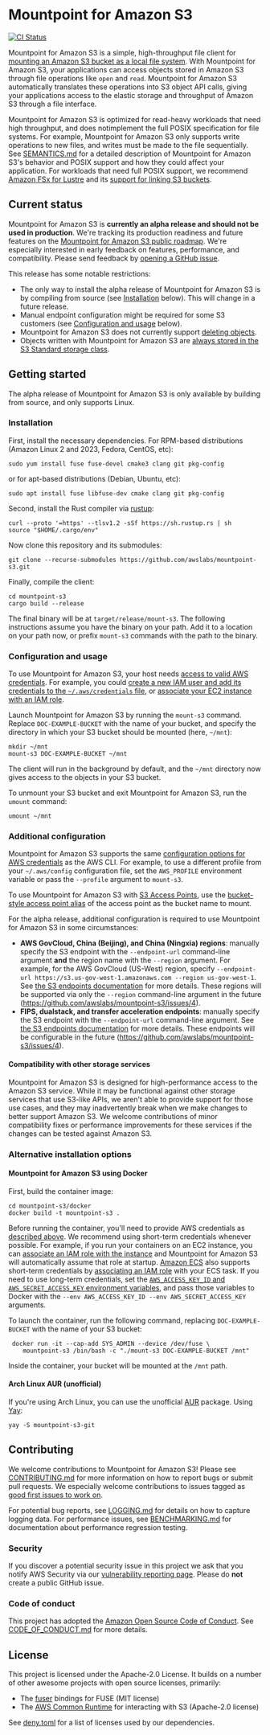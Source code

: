 # Mountpoint for Amazon S3

[![CI Status](https://github.com/awslabs/mountpoint-s3/actions/workflows/integration_main.yml/badge.svg?branch=main)](https://github.com/awslabs/mountpoint-s3/actions/workflows/integration_main.yml)

Mountpoint for Amazon S3 is a simple, high-throughput file client for [mounting an Amazon S3 bucket as a local file system](https://aws.amazon.com/blogs/storage/the-inside-story-on-mountpoint-for-amazon-s3-a-high-performance-open-source-file-client/). With Mountpoint for Amazon S3, your applications can access objects stored in Amazon S3 through file operations like `open` and `read`. Mountpoint for Amazon S3 automatically translates these operations into S3 object API calls, giving your applications access to the elastic storage and throughput of Amazon S3 through a file interface.

Mountpoint for Amazon S3 is optimized for read-heavy workloads that need high throughput, and does notimplement the full POSIX specification for file systems. For example, Mountpoint for Amazon S3 only supports write operations to new files, and writes must be made to the file sequentially. See [SEMANTICS.md](doc/SEMANTICS.md) for a detailed description of Mountpoint for Amazon S3's behavior and POSIX support and how they could affect your application. For workloads that need full POSIX support, we recommend [Amazon FSx for Lustre](https://aws.amazon.com/fsx/lustre/) and its [support for linking S3 buckets](https://docs.aws.amazon.com/fsx/latest/LustreGuide/create-dra-linked-data-repo.html).

## Current status

Mountpoint for Amazon S3 is **currently an alpha release and should not be used in production**. We're tracking its production readiness and future features on the [Mountpoint for Amazon S3 public roadmap](https://github.com/orgs/awslabs/projects/84). We're especially interested in early feedback on features, performance, and compatibility. Please send feedback by [opening a GitHub issue](https://github.com/awslabs/mountpoint-s3/issues/new/choose).

This release has some notable restrictions:
* The only way to install the alpha release of Mountpoint for Amazon S3 is by compiling from source (see [Installation](#installation) below). This will change in a future release.
* Manual endpoint configuration might be required for some S3 customers (see [Configuration and usage](#configuration-and-usage) below).
* Mountpoint for Amazon S3 does not currently support [deleting objects](https://github.com/awslabs/mountpoint-s3/issues/78).
* Objects written with Mountpoint for Amazon S3 are [always stored in the S3 Standard storage class](https://github.com/awslabs/mountpoint-s3/issues/34).

## Getting started

The alpha release of Mountpoint for Amazon S3 is only available by building from source, and only supports Linux.

### Installation

First, install the necessary dependencies. For RPM-based distributions (Amazon Linux 2 and 2023, Fedora, CentOS, etc):

    sudo yum install fuse fuse-devel cmake3 clang git pkg-config

or for apt-based distributions (Debian, Ubuntu, etc):

    sudo apt install fuse libfuse-dev cmake clang git pkg-config

Second, install the Rust compiler via [rustup](https://rustup.rs/):

    curl --proto '=https' --tlsv1.2 -sSf https://sh.rustup.rs | sh
    source "$HOME/.cargo/env"

Now clone this repository and its submodules:

    git clone --recurse-submodules https://github.com/awslabs/mountpoint-s3.git

Finally, compile the client:

    cd mountpoint-s3
    cargo build --release

The final binary will be at `target/release/mount-s3`.
The following instructions assume you have the binary on your path.
Add it to a location on your path now, or prefix `mount-s3` commands with the path to the binary.

### Configuration and usage

To use Mountpoint for Amazon S3, your host needs [access to valid AWS credentials](https://docs.aws.amazon.com/cli/latest/userguide/cli-chap-configure.html). For example, you could [create a new IAM user and add its credentials to the `~/.aws/credentials` file](https://docs.aws.amazon.com/cli/latest/userguide/cli-configure-files.html), or [associate your EC2 instance with an IAM role](https://docs.aws.amazon.com/AWSEC2/latest/UserGuide/iam-roles-for-amazon-ec2.html).

Launch Mountpoint for Amazon S3 by running the `mount-s3` command.
Replace `DOC-EXAMPLE-BUCKET` with the name of your bucket,
and specify the directory in which your S3 bucket should be mounted (here, `~/mnt`):

    mkdir ~/mnt
    mount-s3 DOC-EXAMPLE-BUCKET ~/mnt

The client will run in the background by default, and the `~/mnt` directory now gives access to the objects in your S3 bucket.

To unmount your S3 bucket and exit Mountpoint for Amazon S3, run the `umount` command:

    umount ~/mnt

### Additional configuration

Mountpoint for Amazon S3 supports the same [configuration options for AWS credentials](https://docs.aws.amazon.com/cli/latest/userguide/cli-chap-configure.html) as the AWS CLI. For example, to use a different profile from your `~/.aws/config` configuration file, set the `AWS_PROFILE` environment variable or pass the `--profile` argument to `mount-s3`.

To use Mountpoint for Amazon S3 with [S3 Access Points](https://aws.amazon.com/s3/features/access-points/), use the [bucket-style access point alias](https://docs.aws.amazon.com/AmazonS3/latest/userguide/access-points-alias.html) of the access point as the bucket name to mount.

For the alpha release, additional configuration is required to use Mountpoint for Amazon S3 in some circumstances:

* **AWS GovCloud, China (Beijing), and China (Ningxia) regions**: manually specify the S3 endpoint with the `--endpoint-url` command-line argument **and** the region name with the `--region` argument. For example, for the AWS GovCloud (US-West) region, specify `--endpoint-url https://s3.us-gov-west-1.amazonaws.com --region us-gov-west-1`. See [the S3 endpoints documentation](https://docs.aws.amazon.com/general/latest/gr/s3.html) for more details. These regions will be supported via only the `--region` command-line argument in the future (https://github.com/awslabs/mountpoint-s3/issues/4).
* **FIPS, dualstack, and transfer acceleration endpoints**: manually specify the S3 endpoint with the `--endpoint-url` command-line argument. See [the S3 endpoints documentation](https://docs.aws.amazon.com/general/latest/gr/s3.html) for more details. These endpoints will be configurable in the future (https://github.com/awslabs/mountpoint-s3/issues/4).

#### Compatibility with other storage services

Mountpoint for Amazon S3 is designed for high-performance access to the Amazon S3 service. While it may be functional against other storage services that use S3-like APIs, we aren't able to provide support for those use cases, and they may inadvertently break when we make changes to better support Amazon S3. We welcome contributions of minor compatibility fixes or performance improvements for these services if the changes can be tested against Amazon S3.

### Alternative installation options

#### Mountpoint for Amazon S3 using Docker

First, build the container image:

    cd mountpoint-s3/docker
    docker build -t mountpoint-s3 .

Before running the container, you'll need to provide AWS credentials as [described above](#additional-configuration).
We recommend using short-term credentials whenever possible.
For example, if you run your containers on an EC2 instance,
you can [associate an IAM role with the instance](https://docs.aws.amazon.com/sdkref/latest/guide/access-iam-roles-for-ec2.html)
and Mountpoint for Amazon S3 will automatically assume that role at startup.
[Amazon ECS](https://docs.aws.amazon.com/AmazonECS/latest/developerguide/Welcome.html) also supports short-term credentials
by [associating an IAM role](https://docs.aws.amazon.com/AmazonECS/latest/developerguide/task-iam-roles.html) with your ECS task.
If you need to use long-term credentials, set the [`AWS_ACCESS_KEY_ID` and `AWS_SECRET_ACCESS_KEY` environment variables](https://docs.aws.amazon.com/cli/latest/userguide/cli-configure-envvars.html), and pass those variables to Docker with the `--env AWS_ACCESS_KEY_ID --env AWS_SECRET_ACCESS_KEY` arguments.

To launch the container, run the following command,
replacing `DOC-EXAMPLE-BUCKET` with the name of your S3 bucket:

     docker run -it --cap-add SYS_ADMIN --device /dev/fuse \
        mountpoint-s3 /bin/bash -c "./mount-s3 DOC-EXAMPLE-BUCKET /mnt"

Inside the container, your bucket will be mounted at the `/mnt` path.

#### Arch Linux AUR (unofficial)

If you're using Arch Linux, you can use the unofficial [AUR](https://aur.archlinux.org/packages/mountpoint-s3-git) package. Using [Yay](https://github.com/Jguer/yay):

    yay -S mountpoint-s3-git

## Contributing

We welcome contributions to Mountpoint for Amazon S3! Please see [CONTRIBUTING.md](doc/CONTRIBUTING.md) for more information on how to report bugs or submit pull requests. We especially welcome contributions to issues tagged as [good first issues to work on](https://github.com/awslabs/mountpoint-s3/issues?q=is%3Aissue+is%3Aopen+label%3A%22good+first+issue%22).

For potential bug reports, see [LOGGING.md](doc/LOGGING.md) for details on how to capture logging data.
For performance issues, see [BENCHMARKING.md](doc/BENCHMARKING.md) for documentation about performance regression testing.

### Security

If you discover a potential security issue in this project we ask that you notify AWS Security via our [vulnerability reporting page](http://aws.amazon.com/security/vulnerability-reporting/). Please do **not** create a public GitHub issue.

### Code of conduct

This project has adopted the [Amazon Open Source Code of Conduct](https://aws.github.io/code-of-conduct). See [CODE_OF_CONDUCT.md](doc/CODE_OF_CONDUCT.md) for more details.

## License

This project is licensed under the Apache-2.0 License. It builds on a number of other awesome projects with open source licenses, primarily:
* The [fuser](https://github.com/cberner/fuser) bindings for FUSE (MIT license)
* The [AWS Common Runtime](https://docs.aws.amazon.com/sdkref/latest/guide/common-runtime.html) for interacting with S3 (Apache-2.0 license)

See [deny.toml](deny.toml) for a list of licenses used by our dependencies.

